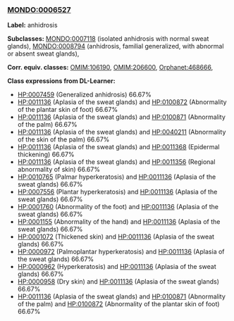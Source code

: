 
### [MONDO:0006527](http://purl.obolibrary.org/obo/MONDO_0006527)
**Label:** anhidrosis

**Subclasses:** [MONDO:0007118](http://purl.obolibrary.org/obo/MONDO_0007118) (isolated anhidrosis with normal sweat glands), [MONDO:0008794](http://purl.obolibrary.org/obo/MONDO_0008794) (anhidrosis, familial generalized, with abnormal or absent sweat glands), 

**Corr. equiv. classes:** [OMIM:106190](http://purl.obolibrary.org/obo/OMIM_106190), [OMIM:206600](http://purl.obolibrary.org/obo/OMIM_206600), [Orphanet:468666](http://www.orpha.net/ORDO/Orphanet_468666), 

**Class expressions from DL-Learner:**

- [HP:0007459](http://purl.obolibrary.org/obo/HP_0007459) (Generalized anhidrosis) 66.67%
- [HP:0011136](http://purl.obolibrary.org/obo/HP_0011136) (Aplasia of the sweat glands) and [HP:0100872](http://purl.obolibrary.org/obo/HP_0100872) (Abnormality of the plantar skin of foot) 66.67%
- [HP:0011136](http://purl.obolibrary.org/obo/HP_0011136) (Aplasia of the sweat glands) and [HP:0100871](http://purl.obolibrary.org/obo/HP_0100871) (Abnormality of the palm) 66.67%
- [HP:0011136](http://purl.obolibrary.org/obo/HP_0011136) (Aplasia of the sweat glands) and [HP:0040211](http://purl.obolibrary.org/obo/HP_0040211) (Abnormality of the skin of the palm) 66.67%
- [HP:0011136](http://purl.obolibrary.org/obo/HP_0011136) (Aplasia of the sweat glands) and [HP:0011368](http://purl.obolibrary.org/obo/HP_0011368) (Epidermal thickening) 66.67%
- [HP:0011136](http://purl.obolibrary.org/obo/HP_0011136) (Aplasia of the sweat glands) and [HP:0011356](http://purl.obolibrary.org/obo/HP_0011356) (Regional abnormality of skin) 66.67%
- [HP:0010765](http://purl.obolibrary.org/obo/HP_0010765) (Palmar hyperkeratosis) and [HP:0011136](http://purl.obolibrary.org/obo/HP_0011136) (Aplasia of the sweat glands) 66.67%
- [HP:0007556](http://purl.obolibrary.org/obo/HP_0007556) (Plantar hyperkeratosis) and [HP:0011136](http://purl.obolibrary.org/obo/HP_0011136) (Aplasia of the sweat glands) 66.67%
- [HP:0001760](http://purl.obolibrary.org/obo/HP_0001760) (Abnormality of the foot) and [HP:0011136](http://purl.obolibrary.org/obo/HP_0011136) (Aplasia of the sweat glands) 66.67%
- [HP:0001155](http://purl.obolibrary.org/obo/HP_0001155) (Abnormality of the hand) and [HP:0011136](http://purl.obolibrary.org/obo/HP_0011136) (Aplasia of the sweat glands) 66.67%
- [HP:0001072](http://purl.obolibrary.org/obo/HP_0001072) (Thickened skin) and [HP:0011136](http://purl.obolibrary.org/obo/HP_0011136) (Aplasia of the sweat glands) 66.67%
- [HP:0000972](http://purl.obolibrary.org/obo/HP_0000972) (Palmoplantar hyperkeratosis) and [HP:0011136](http://purl.obolibrary.org/obo/HP_0011136) (Aplasia of the sweat glands) 66.67%
- [HP:0000962](http://purl.obolibrary.org/obo/HP_0000962) (Hyperkeratosis) and [HP:0011136](http://purl.obolibrary.org/obo/HP_0011136) (Aplasia of the sweat glands) 66.67%
- [HP:0000958](http://purl.obolibrary.org/obo/HP_0000958) (Dry skin) and [HP:0011136](http://purl.obolibrary.org/obo/HP_0011136) (Aplasia of the sweat glands) 66.67%
- [HP:0011136](http://purl.obolibrary.org/obo/HP_0011136) (Aplasia of the sweat glands) and [HP:0100871](http://purl.obolibrary.org/obo/HP_0100871) (Abnormality of the palm) and [HP:0100872](http://purl.obolibrary.org/obo/HP_0100872) (Abnormality of the plantar skin of foot) 66.67%


